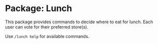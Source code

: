 # Package: Lunch

This package provides commands to decide where to eat for lunch. Each user can vote for their preferred store(s).

Use ```/lunch help``` for available commands.
